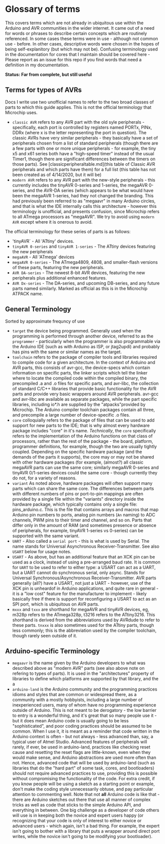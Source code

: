 # Glossary of terms
This covers terms which are not already in ubiquitous use within the Arduino and AVR communities in the wider internet. It came out of a need for words or phrases to describe certain concepts which are routinely referenced. In some cases these terms were in use - although not common use - before. In other cases, descriptive words were chosen in the hopes of being self-explanitory (but which may not be). Confusing terminology used in the documentation for cores that I maintain should be covered here - Please report as an issue for this repo if you find words that need a definition in my documentation. 

**Status: Far from complete, but still useful**

## Terms for types of AVRs
Docs I write use two unofficial names to refer to the two broad classes of parts to which this guide applies. This is not the official terminology that Microchip uses. 
* `classic AVR` refers to any AVR part with the old syle peripherals - specifically, each port is controlled by registers named PORTx, PINx, DDRx (where x is the letter representing the port in question). The classic AVRs have very similar peripherals - they basically have a set of peripherals chosen from a list of standard peripherals (though there are a few parts with one or more unique peripherals - for example, the tiny x5 and x61 series both have a "high-speed timer" instead of the usual Timer1, though there are significant differences between the timers on those parts). See [classicperipheraltable.md](this table of Classic AVR peripherals and which parts have them) for a full list (this table has not been created as of 4/14/2020, but it will be)
* `modern AVR` refers to any AVR part with the new-style peripherals - this currently includes the tinyAVR 0-series and 1-series, the megaAVR 0-series, and the AVR-DA series (which appears to be what would have been the megaAVR 1-series, had they not changed the branding. This had previously been referred to as "megaavr" in many Arduino circles, amd that is what the IDE internally calls this architecture - however this terminology is unofficial, and presents confusion, since Microchip refers to all ATmega processors as "megaAVR". We try to avoid using `modern AVR` except where it is onerous to avoid.

The official terminology for these series of parts is as follows:
* 'tinyAVR` - All 'ATtiny' devices.
* `tinyAVR 0-series` and `tinyAVR 1-series` - The ATtiny devices featuring the new peripherals
* `megaAVR` - All 'ATmega' devices
* `megaAVR 0-series` - The ATmega4809, 4808, and smaller-flash versions of these parts, featuring the new peripherals.
* `AVR DA-series` - The newest 8-bit AVR devices, featuring the new peripherals plus additional enhanced features.
* `AVR Dx-series` - The DA-series, and upcoming DB-series, and any future parts named similarly. Marked as official as this is in the Microchip ATPACK name.

## General Terminology
Sorted by approximate frequncy of use

* `target` the device being programmed. Generally used when the programming is performed through another device, referred to as the `programmer` - particularly when the programmer is also programmable via the Arduino IDE (such as with Arduino as ISP, or jtag2updi) and probably has pins with the same or similar names as the target.
* `toolchain` refers to the package of compiler tools and libraries required to compile code for a given architecture. In the context of Arduino and AVR parts, this consists of avr-gcc, the device-specs which contain information on specific parts, the linker scripts which tell the linker where to locate the compiled code within the compiled binary, the precompiled .a and .o files for specific parts, and avr-libc, the collection of standard C/C++ libraries that provide basic functionality for the AVR parts and provide very basic wrappers around AVR peripherals. avr-gcc and avr-libc are available as separate packages, while the part specific libraries, including io*.h are supplied by the "atpacks"provided by Microchip. The Arduino compiler toolchain packages contain all three, and precompile a large number of device-specific .o files.
* `core` colloquially refers to the package of files that can be used to add support for new parts to the IDE; that is why almost every hardware package includes "core" in it's name. *Technically*, the `core` specifically refers to the implementation of the Arduino functions on that class of processors, rather than the rest of the package - the board, platform, programmer definitions, for example, though the two are usually tightly coupled. Depending on the specific hardware package (and the demands of the parts it supports), the core may or may not be shared with other hardware packages (for example, (almost?) all classic megaAVR parts can use the same core; similarly megaAVR 0-series and tinyAVR 0/1-series devices could the same core - though currently they do not, for a variety of reasons.
* `variant` As noted above, hardware packages will often support many parts which can share the same core. The differences betweem parts with different numbers of pins or port-to-pin mappings are often provided by a single file within the "variants" directory inside the hardware package, which typically contains only a single file: pins_arduino.c. This is the file that contains arrays and macros that map Arduino pin numbers to ports, analog pin numbers (`An` naming) to ADC channels, PWM pins to their timer and channel, and so on. Parts that differ only in the amount of RAM (and sometimes presence or absence of peripherals, for example, tinyAVR 1-series vs 0-series) can be supported with the same variant.
* `UART` - Also called a `serial port` - this is what is used by Serial. The name stands for Universal Asynchronous Receiver-Transmitter. See also `USART` below for usage notes. 
* `USART` - As above, but has an additional feature that an XCK pin can be used as a clock, instead of using a pre-arranged baud rate. It is common for `UART` to be used to refer to either type: a USART can act as a UART, but a UART cannot do synchronous serial, only async. Stands for Universal Synchronous/Asynchronous Receiver-Transmitter. AVR parts generally (all?) have a USART, not just a UART - however, use of the XCK pin is unheardof in Arduino applications, and quite rare in general - it is a "low cost" feature for the manufacturer to implement - likely basically free if there is support for reconfiguring a USART to act as an SPI port, which is ubiquitous on AVR parts.
* `mxxx` and `txxx` are shorthand for megaAVR and tinyAVR devices, eg, m328p refers to the ATmega328p, t3216 refers to the ATtiny3216. This shorthand is derived from the abbreviations used by AVRdude to refer to these parts. `tnxxx` is also sometimes used for the ATtiny parts, though less commonly; this is the abbreviation used by the compiler toolchain, though rarely seen outside of it.
## Arduino-specific Terminology
* `megaavr` is the name given by the Arduino developers to what was described above as "modern AVR" parts (see also above note on refering to types of parts). It is used in the "architectures" property of libraries to define which platforms are supported by that library, and the a
* `arduino-land` is the Arduino community and the programming practices idioms and styles that are common or widespread there, as a community with a mostly hobbyists, including a large number of inexperienced users, many of whom have no programming experience outside of Arduino. This is not meant to be derogatory - the low barrier to entry is a wonderful thing, and it's great that so many people use it - but it does mean Arduino code is usually going to be less "sophisticated", and poor coding practices should be assumed to be common. When I use it, it is meant as a reminder that code written in the Arduino context is often - but not always - less advanced than, say, a typical user of Atmel Studio. Advanced features of peripherals will rarely, if ever, be used in arduino-land, practices like checking reset cause and resetting the reset flags are little-known, even when they would make sense, and Arduino abstractions are used more often than not. Hence, advanced code that will be used by arduino-land (such as libraries that do the "hard part" of some task, cores, and bootloaders) should not require advanced practices to use, providing this is possible without compromising the functionality of the code. For extra credit, if you know people will be using a sketch as a starting point or example, don't make the coding style unnecessarily obtuse, and pay particular attention to commenting well.  Note that not **all** Arduino code is like that - there are Arduino sketches out there that use all manner of complex tricks as well as code that sticks to the simple Arduino API, and everything in between. One big challenge as a developer of code others will use is in keeping both the novice and expert users happy (or recognizing that your code is only of interest to either novice or advanced users - which again, isn't a bad thing. For example, the expert isn't going to bother with a library that puts a wrapper around direct port writes, while the novice isn't going to be modifying your bootloader).
